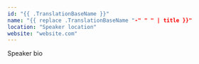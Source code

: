 ```yaml
---
id: "{{ .TranslationBaseName }}"
name: "{{ replace .TranslationBaseName "-" " " | title }}"
location: "Speaker location"
website: "website.com"
---
```


Speaker bio
